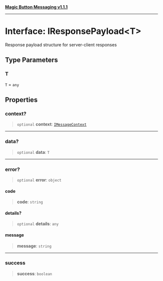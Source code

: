 [**Magic Button Messaging v1.1.1**](../README.md)

***

# Interface: IResponsePayload\<T\>

Response payload structure for server-client responses

## Type Parameters

### T

`T` = `any`

## Properties

### context?

> `optional` **context**: [`IMessageContext`](IMessageContext.md)

***

### data?

> `optional` **data**: `T`

***

### error?

> `optional` **error**: `object`

#### code

> **code**: `string`

#### details?

> `optional` **details**: `any`

#### message

> **message**: `string`

***

### success

> **success**: `boolean`
